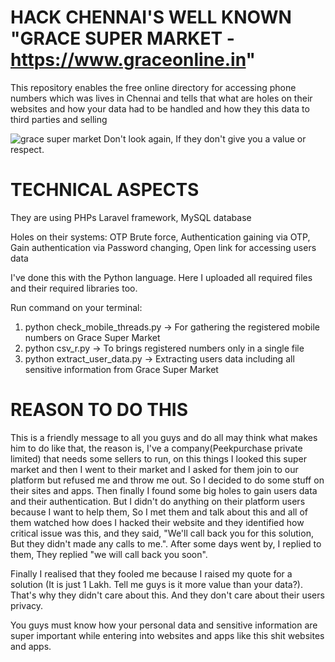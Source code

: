 # HACK CHENNAI'S WELL KNOWN "GRACE SUPER MARKET - https://www.graceonline.in"
This repository enables the free online directory for accessing phone numbers which was lives in Chennai and tells that what are holes on their websites and how your data had to be handled and how they this data to third parties and selling

![grace super market](https://github.com/gokuljs-sm/hack_grace_super_market/assets/75000266/19d521c4-fd99-40a0-a000-757b0f271705)
Don't look again, If they don't give you a value or respect. 

# TECHNICAL ASPECTS
They are using PHPs Laravel framework, MySQL database

Holes on their systems:
OTP Brute force,
Authentication gaining via OTP,
Gain authentication via Password changing,
Open link for accessing users data

I've done this with the Python language. Here I uploaded all required files and their required libraries too.

Run command on your terminal:
1. python check_mobile_threads.py -> For gathering the registered mobile numbers on Grace Super Market
2. python csv_r.py -> To brings registered numbers only in a single file
3. python extract_user_data.py -> Extracting users data including all sensitive information from Grace Super Market

# REASON TO DO THIS
This is a friendly message to all you guys and do all may think what makes him to do like that, the reason is, I've a company(Peekpurchase private limited) that needs some sellers to run, on this things I looked this super market and then I went to their market and I asked for them join to our platform but refused me and throw me out. So I decided to do some stuff on their sites and apps. Then finally I found some big holes to gain users data and their authentication. But I didn't do anything on their platform users because I want to help them, So I met them and talk about this and all of them watched how does I hacked their website and they identified how critical issue was this, and they said, "We'll call back you for this solution, But they didn't made any calls to me.". After some days went by, I replied to them, They replied "we will call back you soon".

Finally I realised that they fooled me because I raised my quote for a solution (It is just 1 Lakh. Tell me guys is it more value than your data?). That's why they didn't care about this. And they don't care about their users privacy.

You guys must know how your personal data and sensitive information are super important while entering into websites and apps like this shit websites and apps.
